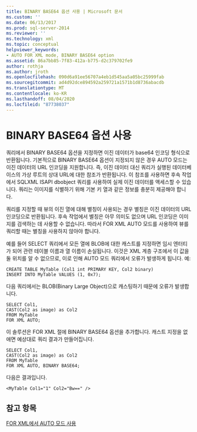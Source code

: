 ```yaml
---
title: BINARY BASE64 옵션 사용 | Microsoft 문서
ms.custom: ''
ms.date: 06/13/2017
ms.prod: sql-server-2014
ms.reviewer: ''
ms.technology: xml
ms.topic: conceptual
helpviewer_keywords:
- AUTO FOR XML mode, BINARY BASE64 option
ms.assetid: 86a7bb85-7f83-412a-b775-d2c379702fe9
author: rothja
ms.author: jroth
ms.openlocfilehash: 090d6a91ee56707a4eb1d545aa5a05bc25999fab
ms.sourcegitcommit: ad4d92dce894592a259721a1571b1d8736abacdb
ms.translationtype: MT
ms.contentlocale: ko-KR
ms.lasthandoff: 08/04/2020
ms.locfileid: "87738037"
---
```

# <a name="use-the-binary-base64-option"></a>BINARY BASE64 옵션 사용
  쿼리에서 BINARY BASE64 옵션을 지정하면 이진 데이터가 base64 인코딩 형식으로 반환됩니다. 기본적으로 BINARY BASE64 옵션이 지정되지 않은 경우 AUTO 모드는 이진 데이터의 URL 인코딩을 지원합니다. 즉, 이진 데이터 대신 쿼리가 실행된 데이터베이스의 가상 루트의 상대 URL에 대한 참조가 반환됩니다. 이 참조를 사용하면 후속 작업에서 SQLXML ISAPI dbobject 쿼리를 사용하여 실제 이진 데이터를 액세스할 수 있습니다. 쿼리는 이미지를 식별하기 위해 기본 키 열과 같은 정보를 충분히 제공해야 합니다.  
  
 쿼리를 지정할 때 뷰의 이진 열에 대해 별칭이 사용되는 경우 별칭은 이진 데이터의 URL 인코딩으로 반환됩니다. 후속 작업에서 별칭은 아무 의미도 없으며 URL 인코딩은 이미지를 검색하는 데 사용할 수 없습니다. 따라서 FOR XML AUTO 모드를 사용하여 뷰를 쿼리할 때는 별칭을 사용하지 않아야 합니다.  
  
 예를 들어 SELECT 쿼리에서 모든 열에 BLOB에 대한 캐스트를 지정하면 임시 엔터티가 되어 관련 테이블 이름과 열 이름이 손실됩니다. 이것은 XML 계층 구조에서 이 값을 둘 위치를 알 수 없으므로, 이로 인해 AUTO 모드 쿼리에서 오류가 발생하게 됩니다. 예:  
  
```  
CREATE TABLE MyTable (Col1 int PRIMARY KEY, Col2 binary)  
INSERT INTO MyTable VALUES (1, 0x7);  
```  
  
 다음 쿼리에서는 BLOB(Binary Large Object)으로 캐스팅하기 때문에 오류가 발생합니다.  
  
```  
SELECT Col1,  
CAST(Col2 as image) as Col2  
FROM MyTable  
FOR XML AUTO;  
```  
  
 이 솔루션은 FOR XML 절에 BINARY BASE64 옵션을 추가합니다. 캐스트 지정을 없애면 예상대로 쿼리 결과가 만들어집니다.  
  
```  
SELECT Col1,  
CAST(Col2 as image) as Col2  
FROM MyTable  
FOR XML AUTO, BINARY BASE64;  
```  
  
 다음은 결과입니다.  
  
```  
<MyTable Col1="1" Col2="Bw==" />  
```  
  
## <a name="see-also"></a>참고 항목  
 [FOR XML에서 AUTO 모드 사용](use-auto-mode-with-for-xml.md)  
  
  
